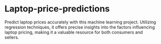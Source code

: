 # Laptop-price-predictions
Predict laptop prices accurately with this machine learning project. Utilizing regression techniques, it offers precise insights into the factors influencing laptop pricing, making it a valuable resource for both consumers and sellers.
